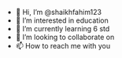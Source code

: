 - 👋 Hi, I’m @shaikhfahim123
- 👀 I’m interested in education 
- 🌱 I’m currently learning 6 std
- 💞️ I’m looking to collaborate on 
- 📫 How to reach me with you

<!---
shaikhfahim123/shaikhfahim123 is a ✨ special ✨ repository because its `README.md` (this file) appears on your GitHub profile.
You can click the Preview link to take a look at your changes.
--->
